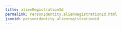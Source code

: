 ```yaml
---
title: alienRegistrationId
permalink: PersonIdentity.alienRegistrationId.html
jsonid: personidentity_alienregistrationid
---
```

